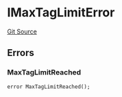 # IMaxTagLimitError
[Git Source](https://github.com/thrackle-io/tron/blob/5605c9510d83af8a1b2bbbbbe9ac058b9e276ba7/src/common/IErrors.sol)


## Errors
### MaxTagLimitReached

```solidity
error MaxTagLimitReached();
```

